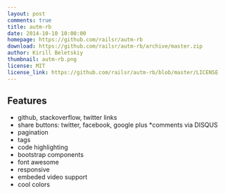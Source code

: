 ```yaml
---
layout: post
comments: true
title: autm-rb
date: 2014-10-10 10:00:00
homepage: https://github.com/railsr/autm-rb
download: https://github.com/railsr/autm-rb/archive/master.zip
author: Kirill Beletskiy
thumbnail: autm-rb.png
license: MIT
license_link: https://github.com/railsr/autm-rb/blob/master/LICENSE
---
```


## Features

* github, stackoverflow, twitter links
* share buttons: twitter, facebook, google plus *comments via DISQUS
* pagination
* tags
* code highlighting
* bootstrap components
* font awesome
* responsive
* embeded video support
* cool colors
